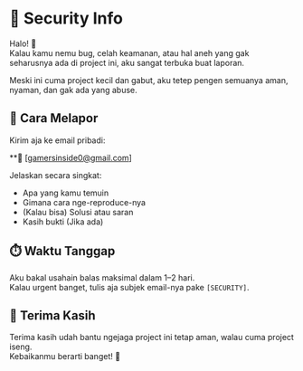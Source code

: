 # 🔐 Security Info

Halo! 👋  
Kalau kamu nemu bug, celah keamanan, atau hal aneh yang gak seharusnya ada di project ini, aku sangat terbuka buat laporan.

Meski ini cuma project kecil dan gabut, aku tetep pengen semuanya aman, nyaman, dan gak ada yang abuse.

## 📢 Cara Melapor

Kirim aja ke email pribadi:  

**📧 [gamersinside0@gmail.com]


Jelaskan secara singkat:
- Apa yang kamu temuin
- Gimana cara nge-reproduce-nya
- (Kalau bisa) Solusi atau saran
- Kasih bukti (Jika ada)
  
## ⏱️ Waktu Tanggap

Aku bakal usahain balas maksimal dalam 1–2 hari.  
Kalau urgent banget, tulis aja subjek email-nya pake `[SECURITY]`.

## 🙏 Terima Kasih

Terima kasih udah bantu ngejaga project ini tetap aman, walau cuma project iseng.  
Kebaikanmu berarti banget! 🙌
